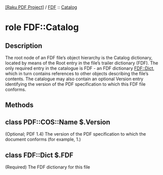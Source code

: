 [[Raku PDF Project]](https://pdf-raku.github.io)
 / [FDF](https://pdf-raku.github.io/FDF-raku)
 :: [Catalog](https://pdf-raku.github.io/FDF-raku/Catalog)

role FDF::Catalog
=================

Description
-----------

The root node of an FDF file’s object hierarchy is the Catalog dictionary, located by means of the Root entry in the file’s trailer dictionary (FDF). The only required entry in the catalogue is FDF - an FDF dictionary [FDF::Dict](https://pdf-raku.github.io/FDF-raku/Dict), which in turn contains references to other objects describing the file’s contents. The catalogue may also contain an optional Version entry identifying the version of the PDF specification to which this FDF file conforms.

Methods
-------

class PDF::COS::Name $.Version
------------------------------

(Optional; PDF 1.4) The version of the PDF specification to which the document conforms (for example, 1.)

class FDF::Dict $.FDF
---------------------

(Required) The FDF dictionary for this file

